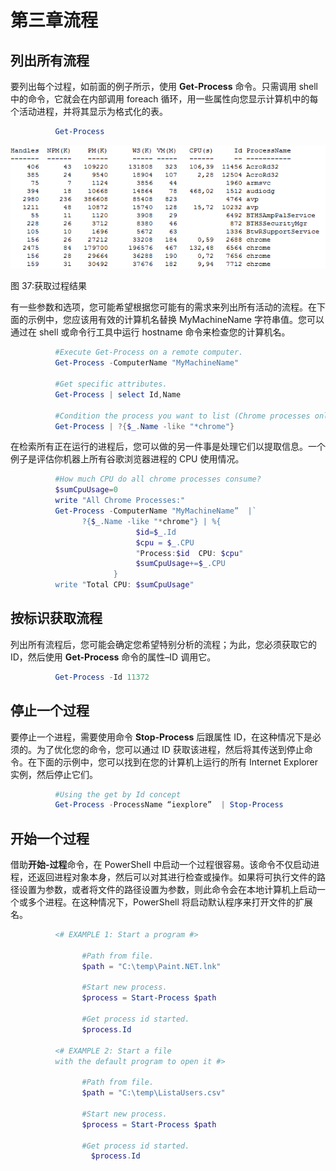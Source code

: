 # 第三章流程

## 列出所有流程

要列出每个过程，如前面的例子所示，使用 **Get-Process** 命令。只需调用 shell 中的命令，它就会在内部调用 foreach 循环，用一些属性向您显示计算机中的每个活动进程，并将其显示为格式化的表。

```powershell
          Get-Process

```

![](img/image041.png)

图 37:获取过程结果

有一些参数和选项，您可能希望根据您可能有的需求来列出所有活动的流程。在下面的示例中，您应该用有效的计算机名替换 MyMachineName 字符串值。您可以通过在 shell 或命令行工具中运行 hostname 命令来检查您的计算机名。

```powershell
          #Execute Get-Process on a remote computer.
          Get-Process -ComputerName "MyMachineName"

          #Get specific attributes.
          Get-Process | select Id,Name

          #Condition the process you want to list (Chrome processes only).
          Get-Process | ?{$_.Name -like "*chrome"}

```

在检索所有正在运行的进程后，您可以做的另一件事是处理它们以提取信息。一个例子是评估你机器上所有谷歌浏览器进程的 CPU 使用情况。

```powershell
          #How much CPU do all chrome processes consume?
          $sumCpuUsage=0
          write "All Chrome Processes:"
          Get-Process -ComputerName "MyMachineName”  |`
                ?{$_.Name -like "*chrome"} | %{
                            $id=$_.Id
                            $cpu = $_.CPU
                            "Process:$id  CPU: $cpu"
                            $sumCpuUsage+=$_.CPU
                       }
          write "Total CPU: $sumCpuUsage"       

```

## 按标识获取流程

列出所有流程后，您可能会确定您希望特别分析的流程；为此，您必须获取它的 ID，然后使用 **Get-Process** 命令的属性–ID 调用它。

```powershell
          Get-Process -Id 11372  

```

## 停止一个过程

要停止一个进程，需要使用命令 **Stop-Process** 后跟属性 ID，在这种情况下是必须的。为了优化您的命令，您可以通过 ID 获取该进程，然后将其传送到停止命令。在下面的示例中，您可以找到在您的计算机上运行的所有 Internet Explorer 实例，然后停止它们。

```powershell
          #Using the get by Id concept
          Get-Process -ProcessName “iexplore”  | Stop-Process

```

## 开始一个过程

借助**开始-过程**命令，在 PowerShell 中启动一个过程很容易。该命令不仅启动进程，还返回进程对象本身，然后可以对其进行检查或操作。如果将可执行文件的路径设置为参数，或者将文件的路径设置为参数，则此命令会在本地计算机上启动一个或多个进程。在这种情况下，PowerShell 将启动默认程序来打开文件的扩展名。

```powershell
          <# EXAMPLE 1: Start a program #>

                #Path from file.
                $path = "C:\temp\Paint.NET.lnk"

                #Start new process.
                $process = Start-Process $path

                #Get process id started.
                $process.Id

          <# EXAMPLE 2: Start a file
          with the default program to open it #>

                #Path from file.
                $path = "C:\temp\ListaUsers.csv"

                #Start new process.
                $process = Start-Process $path

                #Get process id started.
                  $process.Id

```